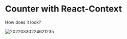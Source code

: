 # Counter with React-Context
How does it look?


![20220330224621235](https://user-images.githubusercontent.com/95706081/160920518-090881f5-f0a1-4b15-a8a9-06317605dfe9.gif)
